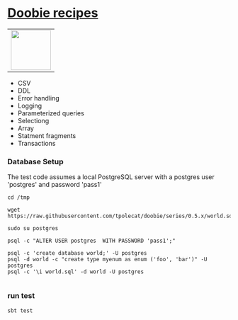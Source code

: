 # [Doobie recipes](https://tpolecat.github.io/doobie/docs/01-Introduction.html)
  
<table>      
<td align="left">        
<img src="https://cdn.rawgit.com/tpolecat/doobie/series/0.5.x/doobie_logo.svg" width="90">  
</td>      
</tr>      
</table>      
      
  
- CSV
- DDL
- Error handling
- Logging
- Parameterized queries
- Selectiong
- Array
- Statment fragments
- Transactions

  
### Database Setup

The test code assumes a local PostgreSQL server with a postgres user 'postgres' and password 'pass1'
```
cd /tmp

wget https://raw.githubusercontent.com/tpolecat/doobie/series/0.5.x/world.sql
  
sudo su postgres
  
psql -c "ALTER USER postgres  WITH PASSWORD 'pass1';"
  
psql -c 'create database world;' -U postgres
psql -d world -c "create type myenum as enum ('foo', 'bar')" -U postgres  
psql -c '\i world.sql' -d world -U postgres  
  
```

### run test
```
sbt test
```
